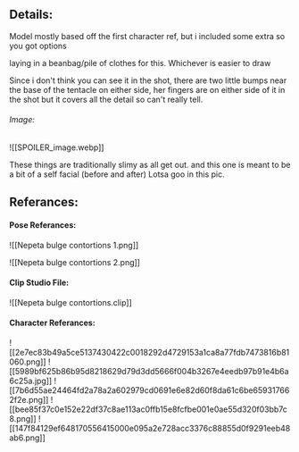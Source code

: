 ## Details:
Model mostly based off the first character ref, but i included some extra so you got options

laying in a beanbag/pile of clothes for this. Whichever is easier to draw

Since i don't think you can see it in the shot, there are two little bumps near the base of the tentacle on either side, her fingers are on either side of it in the shot but it covers all the detail so can't really tell.
###### Image:
![[SPOILER_image.webp]]

These things are traditionally slimy as all get out. and this one is meant to be a bit of a self facial (before and after) Lotsa goo in this pic.
## Referances:
#### Pose Referances:
![[Nepeta bulge contortions 1.png]]

![[Nepeta bulge contortions 2.png]]

#### Clip Studio File:

![[Nepeta bulge contortions.clip]]


#### Character Referances:
![[2e7ec83b49a5ce5137430422c0018292d4729153a1ca8a77fdb7473816b81060.png]]
![[5989bf625b86b95d8218629d79d3dd5666f004b3267e4eedb97b91e4b6a6c25a.jpg]]
![[7b6d55ae24464fd2a78a2a602979cd0691e6e82d60f8da61c6be659317662f2e.png]]
![[bee85f37c0e152e22df37c8ae113ac0ffb15e8fcfbe001e0ae55d320f03bb7c8.png]]
![[147f84129ef648170556415000e095a2e728acc3376c88855d0f9291eeb48ab6.png]]

